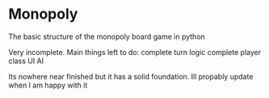 # Monopoly
The basic structure of the monopoly board game in python


Very incomplete.
Main things left to do:
  complete turn logic
  complete player class
  UI
  AI

Its nowhere near finished but it has a solid foundation. Ill propably update when I am happy with it
